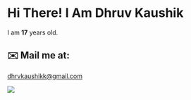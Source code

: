 # Hi There! I Am Dhruv Kaushik
I am **17** years old.

## ✉️ Mail me at:
dhrvkaushikk@gmail.com

[![](https://visitcount.itsvg.in/api?id=dhruvvkaushik&icon=0&color=0)](https://visitcount.itsvg.in)
